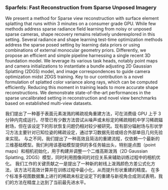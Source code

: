 ### Sparfels: Fast Reconstruction from Sparse Unposed Imagery

We present a method for Sparse view reconstruction with surface element splatting that runs within 3 minutes on a consumer grade GPU. While few methods address sparse radiance field learning from noisy or unposed sparse cameras, shape recovery remains relatively underexplored in this setting. Several radiance and shape learning test-time optimization methods address the sparse posed setting by learning data priors or using combinations of external monocular geometry priors. Differently, we propose an efficient and simple pipeline harnessing a single recent 3D foundation model. We leverage its various task heads, notably point maps and camera initializations to instantiate a bundle adjusting 2D Gaussian Splatting (2DGS) model, and image correspondences to guide camera optimization midst 2DGS training. Key to our contribution is a novel formulation of splatted color variance along rays, which can be computed efficiently. Reducing this moment in training leads to more accurate shape reconstructions. We demonstrate state-of-the-art performances in the sparse uncalibrated setting in reconstruction and novel view benchmarks based on established multi-view datasets.

我们提出了一种基于表面元素泼溅的稀疏视角重建方法，可在消费级 GPU 上于 3 分钟内完成运行。尽管已有少数方法尝试从噪声或未标定的稀疏相机中学习稀疏辐射场，但在该设定下的形状恢复问题仍相对较少被研究。现有部分辐射场与形状学习方法主要针对已知位姿的稀疏设定，通过学习数据先验或结合外部单目几何先验来实现。
与之不同，我们提出了一种高效且简洁的重建流程，仅依赖一个最新的三维基础模型。我们利用该基础模型提供的多任务输出头，特别是点图（point maps）和相机初始化，用于构建并调整一个二维高斯泼溅（2D Gaussian Splatting, 2DGS）模型，同时利用图像间的对应关系来辅助训练过程中的相机优化。
我们工作的关键贡献之一是提出了一种新的射线上泼溅颜色方差公式化方法，该方法可高效计算并在训练过程中最小化，从而提升形状重建的精度。
在多个标准多视图数据集上进行的稀疏未标定设定下的重建与新视角合成测试表明，我们的方法在精度上达到了当前最先进水平。
